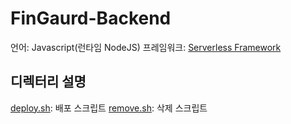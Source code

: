 # FinGaurd-Backend

언어: Javascript(런타임 NodeJS)
프레임워크: [Serverless Framework](https://www.serverless.com/)

## 디렉터리 설명
[deploy.sh](./deploy.sh): 배포 스크립트
[remove.sh](./remove.sh): 삭제 스크립트